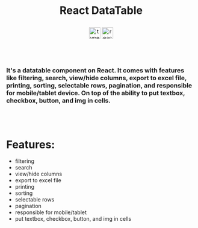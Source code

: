 # <p align="center">React DataTable</p>

<p align="center">
<img height="30" alt="typescript" src="https://raw.githubusercontent.com/danielcranney/readme-generator/main/public/icons/skills/typescript-colored.svg">
<img height="30" alt="react" src="https://raw.githubusercontent.com/danielcranney/readme-generator/main/public/icons/skills/react-colored.svg">
</p>

<br/><br/>

### It's a datatable component on React. It comes with features like filtering, search, view/hide columns, export to excel file, printing, sorting, selectable rows, pagination, and responsible for mobile/tablet device. On top of the ability to put textbox, checkbox, button, and img in cells.

<br/><br/>

# Features:

- filtering
- search
- view/hide columns
- export to excel file
- printing
- sorting
- selectable rows
- pagination
- responsible for mobile/tablet
- put textbox, checkbox, button, and img in cells